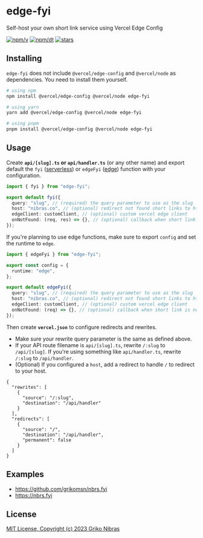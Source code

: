 # edge-fyi

Self-host your own short link service using Vercel Edge Config

[![npm/v](https://badgen.net/npm/v/edge-fyi)](https://www.npmjs.com/package/edge-fyi)
[![npm/dt](https://badgen.net/npm/dt/edge-fyi)](https://www.npmjs.com/package/edge-fyi)
[![stars](https://badgen.net/github/stars/grikomsn/edge-fyi)](https://github.com/grikomsn/edge-fyi)

## Installing

`edge-fyi` does not include `@vercel/edge-config` and `@vercel/node` as dependencies. You need to install them yourself.

```sh
# using npm
npm install @vercel/edge-config @vercel/node edge-fyi

# using yarn
yarn add @vercel/edge-config @vercel/node edge-fyi

# using pnpm
pnpm install @vercel/edge-config @vercel/node edge-fyi
```

## Usage

Create **`api/[slug].ts` or `api/handler.ts`** (or any other name) and export default the `fyi` ([serverless](https://vercel.com/docs/concepts/functions/serverless-functions)) or `edgeFyi` ([edge](https://vercel.com/docs/concepts/functions/edge-functions)) function with your configuration.

```ts
import { fyi } from "edge-fyi";

export default fyi({
  query: "slug", // (required) the query parameter to use as the slug
  host: "nibras.co", // (optional) redirect not found short links to https://nibras.co/:slug
  edgeClient: customClient, // (optional) custom vercel edge client
  onNotFound: (req, res) => {}, // (optional) callback when short link is not found
});
```

If you're planning to use edge functions, make sure to export `config` and set the runtime to `edge`.

```ts
import { edgeFyi } from "edge-fyi";

export const config = {
  runtime: "edge",
};

export default edgeFyi({
  query: "slug", // (required) the query parameter to use as the slug
  host: "nibras.co", // (optional) redirect not found short links to https://nibras.co/:slug
  edgeClient: customClient, // (optional) custom vercel edge client
  onNotFound: (req) => {}, // (optional) callback when short link is not found
});
```

Then create **`vercel.json`** to configure redirects and rewrites.

- Make sure your rewrite query parameter is the same as defined above.
- If your API route filename is `api/[slug].ts`, rewrite `/:slug` to `/api/[slug]`. If you're using something like `api/handler.ts`, rewrite `/:slug` to `/api/handler`.
- (Optional) If you configured a `host`, add a redirect to handle `/` to redirect to your host.

```jsonc
{
  "rewrites": [
    {
      "source": "/:slug",
      "destination": "/api/handler"
    }
  ],
  "redirects": [
    {
      "source": "/",
      "destination": "/api/handler",
      "permanent": false
    }
  ]
}
```

## Examples

- https://github.com/grikomsn/nbrs.fyi
- https://nbrs.fyi

## License

[MIT License, Copyright (c) 2023 Griko Nibras](./LICENSE)
